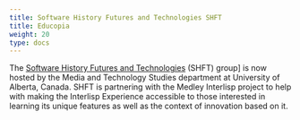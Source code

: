 ```yaml
---
title: Software History Futures and Technologies SHFT
title: Educopia
weight: 20
type: docs
---
```


The [Software History Futures and Technologies](https://www.shft.group) (SHFT) group] is now hosted by the Media and Technology Studies department at University of Alberta, Canada. SHFT is partnering with the Medley Interlisp project to help with making the Interlisp Experience accessible to those interested in learning its unique features as well as the context of innovation based on it.



